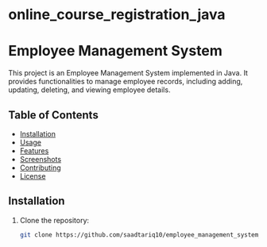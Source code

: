 # online_course_registration_java

# Employee Management System

This project is an Employee Management System implemented in Java. It provides functionalities to manage employee records, including adding, updating, deleting, and viewing employee details.

## Table of Contents

- [Installation](#installation)
- [Usage](#usage)
- [Features](#features)
- [Screenshots](#screenshots)
- [Contributing](#contributing)
- [License](#license)

## Installation

1. Clone the repository:
   ```bash
   git clone https://github.com/saadtariq10/employee_management_system_java.git

